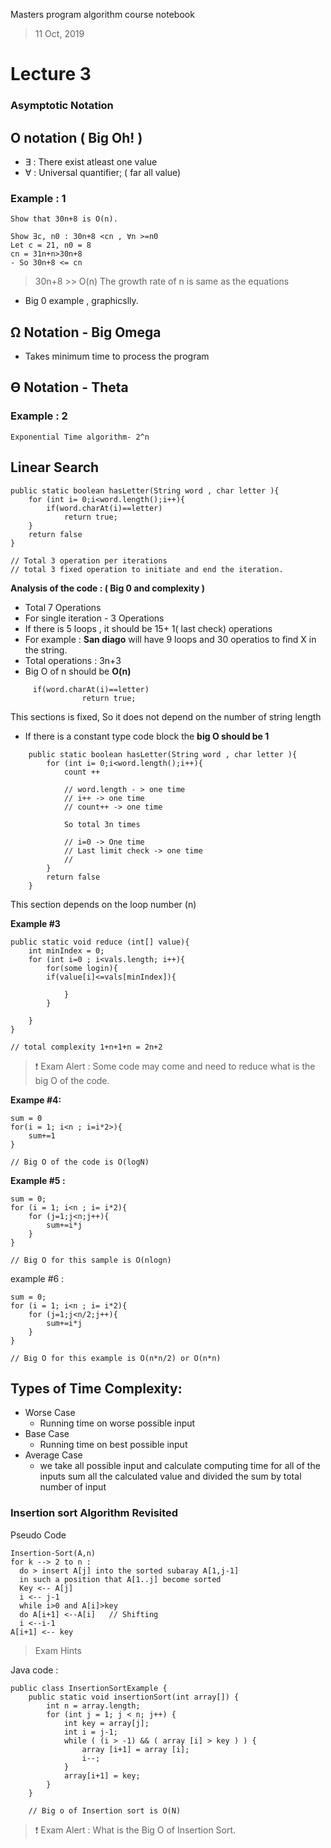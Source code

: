 Masters program algorithm course notebook

> 11 Oct, 2019

# Lecture 3
### Asymptotic Notation
## O notation ( Big Oh! )

-  ∃  : There exist atleast one value 
- ∀ : Universal quantifier;  ( far all value)

### **Example : 1** 
    Show that 30n+8 is O(n).

    Show ∃c, n0 : 30n+8 <cn , ∀n >=n0
    Let c = 21, n0 = 8
    cn = 31n+n>30n+8
    - So 30n+8 <= cn

> 30n+8 >> O(n)  The growth rate of n is same as the equations

- Big 0 example , graphicslly. 




## Ω Notation - Big Omega
- Takes minimum time to process the program 
## ϴ Notation - Theta 


### **Example : 2**
    Exponential Time algorithm- 2^n


## Linear Search

    public static boolean hasLetter(String word , char letter ){
        for (int i= 0;i<word.length();i++){  
            if(word.charAt(i)==letter)
                return true;
        }
        return false
    }

    // Total 3 operation per iterations
    // total 3 fixed operation to initiate and end the iteration.

**Analysis of the code : ( Big 0 and complexity )**
- Total 7 Operations
- For single iteration - 3 Operations 
- If there is 5 loops , it should be 15+ 1( last check) operations
- For example : **San diago** will have 9 loops and 30 operatios to find X in the string.
- Total operations : 3n+3
- Big O of n should be **O(n)**


```
     if(word.charAt(i)==letter)
                return true;
```
This sections is fixed, So it does not depend on the number of string length
 - If there is a constant type code block the **big O should be 1**

```
    public static boolean hasLetter(String word , char letter ){
        for (int i= 0;i<word.length();i++){  
            count ++ 

            // word.length - > one time
            // i++ -> one time
            // count++ -> one time

            So total 3n times

            // i=0 -> One time
            // Last limit check -> one time
            // 
        }
        return false
    }
```

This section depends on the loop number (n)


**Example #3**

```
public static void reduce (int[] value){
    int minIndex = 0;
    for (int i=0 ; i<vals.length; i++){
        for(some login){
        if(value[i]<=vals[minIndex]){
        
            }
        }

    }
}

// total complexity 1+n+1+n = 2n+2
```

> :exclamation: Exam Alert : Some code may come and need to reduce what is the big O of the code. 


**Exampe #4:**

    sum = 0
    for(i = 1; i<n ; i=i*2>){
        sum+=1
    }
    
    // Big O of the code is O(logN)

**Example #5 :**

    sum = 0;
    for (i = 1; i<n ; i= i*2){
        for (j=1;j<n;j++){
            sum+=i*j
        }
    }

    // Big O for this sample is O(nlogn)

example #6 : 

    sum = 0;
    for (i = 1; i<n ; i= i*2){
        for (j=1;j<n/2;j++){
            sum+=i*j
        }
    }

    // Big O for this example is O(n*n/2) or O(n*n)




## Types of Time Complexity: 
 - Worse Case
    - Running time on worse possible input 
 - Base Case
    - Running time on best possible input 
 - Average Case 
    - we take all possible input and calculate computing time for all of the inputs sum all the calculated value and divided the sum by total number of input


### **Insertion sort Algorithm Revisited**

Pseudo Code
```
Insertion-Sort(A,n) 
for k --> 2 to n :
  do > insert A[j] into the sorted subaray A[1,j-1]
  in such a position that A[1..j] become sorted 
  Key <-- A[j]
  i <-- j-1
  while i>0 and A[i]>key
  do A[i+1] <--A[i]   // Shifting
  i <--i-1
A[i+1] <-- key
```
> Exam Hints

Java code : 

```
public class InsertionSortExample {  
    public static void insertionSort(int array[]) {  
        int n = array.length;  
        for (int j = 1; j < n; j++) {  
            int key = array[j];  
            int i = j-1;  
            while ( (i > -1) && ( array [i] > key ) ) {  
                array [i+1] = array [i];  
                i--;  
            }  
            array[i+1] = key;  
        }  
    }  

    // Big o of Insertion sort is O(N)
```


> :exclamation: Exam Alert : What is the Big O of Insertion Sort.
